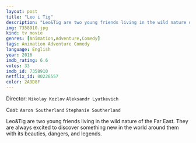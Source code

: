 ```yaml
---
layout: post
title: "Leo i Tig"
description: "Leo&Tig are two young friends living in the wild nature of the Far East. They are always excited to discover something new in the world around them with its beauties, dangers, and legends..."
img: 7358910.jpg
kind: tv movie
genres: [Animation,Adventure,Comedy]
tags: Animation Adventure Comedy 
language: English
year: 2016
imdb_rating: 6.6
votes: 33
imdb_id: 7358910
netflix_id: 80226557
color: 2A9D8F
---
```

Director: `Nikolay Kozlov` `Aleksandr Lyutkevich`  

Cast: `Aaron Southerland` `Stephanie Southerland` 

Leo&Tig are two young friends living in the wild nature of the Far East. They are always excited to discover something new in the world around them with its beauties, dangers, and legends.